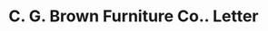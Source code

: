 ---
doi: 10.7916/D8HX2QR9
date_other: '1910'
date_other_textual: '1910'
form: correspondence
genre:
- Letters (correspondence)
name:
- C. G. Brown Furniture Co.
object_in_context_url: https://biggert.cul.columbia.edu/items/view/ave_biggert_01204
subject_hierarchical_geographic:
- Syracuse, New York, United States
subject_name:
- C. G. Brown Furniture Co.
title: C. G. Brown Furniture Co.. Letter
sort_title: C. G. Brown Furniture Co.. Letter
call_number: ave_biggert_01204
coordinates:
- 43.04694444444444,-76.14444444444445
pid: ave_biggert_01204
identifiers: ave_biggert_01204
thumbnail: https://derivativo-2.library.columbia.edu/iiif/2/ldpd:343379/full/!256,256/0/native.jpg
permalink: /biggert/ave_biggert_01204/
layout: iiif-image-page
---